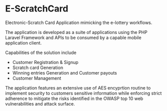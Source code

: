 # E-ScratchCard
Electronic-Scratch Card Application mimicking the e-lottery workflows.

The application is developed as a suite of applications using the PHP Laravel Framework and APIs to be consumed by a capable mobile application client.

Capabilities of the solution include

* Customer Registration & Signup
* Scratch card Generation
* Winning entries Generation and Customer payouts
* Customer Management

The application features an extensive use of AES encyprtion routine to implement security to customers sensitive information while enforcing strict adherence to mitigate the risks identified in the OWASP top 10 web vulnerabilities and attack surface.

